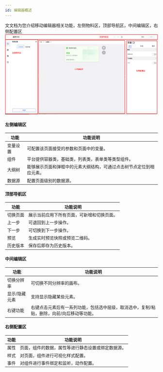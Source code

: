 ```yaml
---
id: 编辑器概述
---
```

文文档为您介绍移动编辑器相关功能，左侧物料区，顶部导航区，中间编辑区，右侧配置区
![image](/img/移动应用/快应用/快应用卡片开发/kaifa-03.png)

#### 左侧编辑区

| 功能 | 功能说明 |
| ---- | ---- |
| 变量设置 | 可配置该页面接受的参数和页面中的变量。 |
| 组件 | 平台提供容器类，基础类，列表类，表单类等类型组件。 |
| 大纲树 | 能够展示页面和弹框中的元素大纲结构，可通过点击树节点定位到相应元素。 |
| 数据源 | 配置页面级别的数据源。 |

#### 顶部导航区

| 功能 | 功能说明 |
| ---- | ---- |
| 切换页面 | 展示当前应用下所有页面，可新增和切换页面。 |
| 上一步 | 可退回到上一步操作。 |
| 下一步 | 可切换到下一步操作。 |
| 预览 | 生成实时预览快照或预览二维码。 |
| 历史版本 | 保存后即存为历史版本。 |

#### 中间编辑区

| 功能 | 功能说明 |
| ---- | ---- |
| 切换分辨率 | 可切换不同分辨率的画布。 |
| 显示/隐藏元素 | 支持显示隐藏某些元素。 |
| 右键功能 | 右键点击元素后有一系列功能，包括选中层级，取消选中，复制/粘贴，删除，向前/向后移动等功能。 |

#### 右侧配置区

| 功能 | 功能说明 |
| ---- | ---- |
| 属性 | 页面，组件的数据，属性等进行静态设置或绑定数据源。 |
| 样式 | 对页面，组件进行可视化样式配置。 |
| 事件 | 对组件进行事件绑定和监听，动作配置。 |